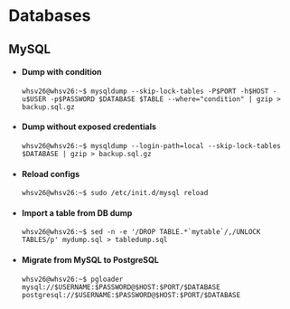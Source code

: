 # Databases

## MySQL

- #### Dump with condition
  ```console
  whsv26@whsv26:~$ mysqldump --skip-lock-tables -P$PORT -h$HOST -u$USER -p$PASSWORD $DATABASE $TABLE --where="condition" | gzip > backup.sql.gz
  ```

- #### Dump without exposed credentials
  ```console
  whsv26@whsv26:~$ mysqldump --login-path=local --skip-lock-tables $DATABASE | gzip > backup.sql.gz
  ```

- #### Reload configs
  ```console
  whsv26@whsv26:~$ sudo /etc/init.d/mysql reload
  ```

- #### Import a table from DB dump
  ```console
  whsv26@whsv26:~$ sed -n -e '/DROP TABLE.*`mytable`/,/UNLOCK TABLES/p' mydump.sql > tabledump.sql
  ```

- #### Migrate from MySQL to PostgreSQL
  ```console
  whsv26@whsv26:~$ pgloader mysql://$USERNAME:$PASSWORD@$HOST:$PORT/$DATABASE postgresql://$USERNAME:$PASSWORD@$HOST:$PORT/$DATABASE
  ```
  

